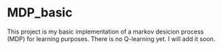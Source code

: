 # MDP_basic
This project is my basic implementation of a markov desicion process (MDP) for learning purposes.
There is no Q-learning yet. I will add it soon.

